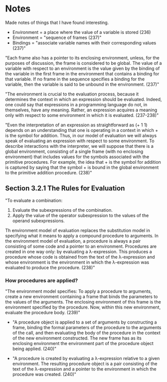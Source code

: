 # Notes

Made notes of things that I have found interesting.

* Environment = a place where the value of a variable is stored (236)
* Environment = "sequence of frames (237)"
* Bindings = "associate variable names with their corresponding values (237)"

"Each frame also has a pointer to its enclosing environment,
unless, for the purposes of discussion, the frame is considered to
be global. The value of a variable with respect to an environment is the
value given by the binding of the variable in the first frame in the environment
that contains a binding for that variable. If no frame in the
sequence specifies a binding for the variable, then the variable is said to
be unbound in the environment. (237)"

"The environment is crucial to the evaluation process, because it determines
the context in which an expression should be evaluated. Indeed,
one could say that expressions in a programming language do not, in themselves, have any meaning. 
Rather, an expression acquires a meaning only with respect to some environment in which it is evaluated. (237-238)"

"Even the interpretation of an expression as straightforward as (+ 1 1) 
depends on an understanding that one is operating in a context in
which + is the symbol for addition. Thus, in our model of evaluation we
will always speak of evaluating an expression with respect to some environment.
To describe interactions with the interpreter, we will suppose
that there is a global environment, consisting of a single frame (with no
enclosing environment) that includes values for the symbols associated
with the primitive procedures. For example, the idea that + is the symbol
for addition is captured by saying that the symbol + is bound in the
global environment to the primitive addition procedure. (238)"

## Section 3.2.1 The Rules for Evaluation

"To evaluate a combination:
1. Evaluate the subexpressions of the combination.
2. Apply the value of the operator subexpression to the values of the
operand subexpressions.

Th environment model of evaluation replaces the substitution model in
specifying what it means to apply a compound procedure to arguments.
In the environment model of evaluation, a procedure is always a pair
consisting of some code and a pointer to an environment. Procedures
are created in one way only: by evaluating a λ-expression. This produces
a procedure whose code is obtained from the text of the λ-expression
and whose environment is the environment in which the λ-expression
was evaluated to produce the procedure. (238)"

### How procedures are applied?

"The environment model specifies: To apply
a procedure to arguments, create a new environment containing a
frame that binds the parameters to the values of the arguments. The enclosing
environment of this frame is the environment specified by the procedure. 
Now, within this new environment, evaluate the procedure body. (239)"

* "A procedure object is applied to a set of arguments by constructing
a frame, binding the formal parameters of the procedure to the
arguments of the call, and then evaluating the body of the procedure
in the context of the new environment constructed. The new
frame has as its enclosing environment the environment part of
the procedure object being applied. (240)"

* "A procedure is created by evaluating a λ-expression relative to a
given environment. The resulting procedure object is a pair consisting
of the text of the λ-expression and a pointer to the environment
in which the procedure was created. (240)"
